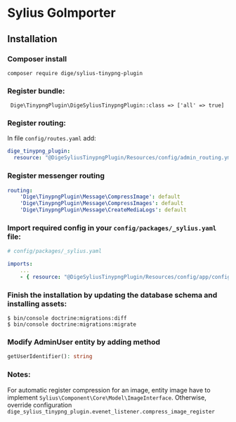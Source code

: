 # Sylius GoImporter

## Installation

### Composer install
```
composer require dige/sylius-tinypng-plugin
```

### Register bundle:
```
 Dige\TinypngPlugin\DigeSyliusTinypngPlugin::class => ['all' => true]
```

### Register routing:
In file `config/routes.yaml` add:
```yaml
dige_tinypng_plugin:
  resource: "@DigeSyliusTinypngPlugin/Resources/config/admin_routing.yml"
```

### Register messenger routing
```yaml
routing:
    'Dige\TinypngPlugin\Message\CompressImage': default
    'Dige\TinypngPlugin\Message\CompressImages': default
    'Dige\TinypngPlugin\Message\CreateMediaLogs': default
```

### Import required config in your `config/packages/_sylius.yaml` file:

```yaml
# config/packages/_sylius.yaml

imports:
    ...
    - { resource: "@DigeSyliusTinypngPlugin/Resources/config/app/config.yml" }
```


### Finish the installation by updating the database schema and installing assets:

```
$ bin/console doctrine:migrations:diff
$ bin/console doctrine:migrations:migrate
```

### Modify AdminUser entity by adding method
```php
getUserIdentifier(): string
```


### Notes:
For automatic register compression for an image, entity image have to implement `Sylius\Component\Core\Model\ImageInterface`.
Otherwise, override configuration `dige_sylius_tinypng_plugin.evenet_listener.compress_image_register`
